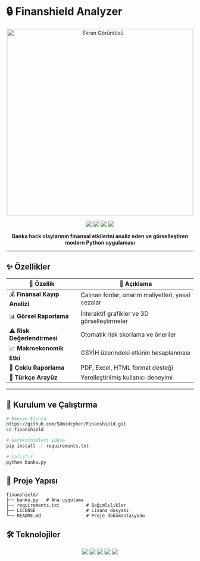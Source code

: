 # 🔒 Finanshield Analyzer

<div align="center">
  <img src="https://github.com/user-attachments/assets/e3b77f72-7362-483d-819c-44526bd1a953" width="500" alt="Ekran Görüntüsü">
</div>


<p align="center">
  <img src="https://img.shields.io/badge/Python-3.8%2B-blue">
  <img src="https://img.shields.io/badge/License-MIT-green">
  <img src="https://img.shields.io/badge/Status-Aktif%20Geli%C5%9Ftirme-brightgreen">
  <img src="https://img.shields.io/badge/Katkılar-Açık-orange">
</p>

<p align="center">
  <b>Banka hack olaylarının finansal etkilerini analiz eden ve görselleştiren modern Python uygulaması</b>
</p>

---


## ✨ Özellikler

| 🚀 Özellik                | 📖 Açıklama |
|---------------------------|-------------|
| 💰 **Finansal Kayıp Analizi** | Çalınan fonlar, onarım maliyetleri, yasal cezalar |
| 📊 **Görsel Raporlama**      | İnteraktif grafikler ve 3D görselleştirmeler |
| ⚠️ **Risk Değerlendirmesi**  | Otomatik risk skorlama ve öneriler |
| 📈 **Makroekonomik Etki**    | GSYİH üzerindeki etkinin hesaplanması |
| 💾 **Çoklu Raporlama**       | PDF, Excel, HTML format desteği |
| 🎯 **Türkçe Arayüz**         | Yerelleştirilmiş kullanıcı deneyimi |

---

## 🚀 Kurulum ve Çalıştırma

```bash
# Depoyu klonla
https://github.com/SUmidcyber/Finanshield.git
cd finanshield

# Gereksinimleri yükle
pip install -r requirements.txt

# Çalıştır
python banka.py
```
## 📂 Proje Yapısı
    finanshield/
    ├── banka.py   # Ana uygulama
    ├── requirements.txt          # Bağımlılıklar
    ├── LICENSE                   # Lisans dosyası
    └── README.md                 # Proje dokümantasyonu
## 🛠️ Teknolojiler
<p align="center"> <img src="https://img.shields.io/badge/Python-3.8+-blue?logo=python" /> <img src="https://img.shields.io/badge/Tkinter-GUI-lightgrey?logo=windowsterminal" /> <img src="https://img.shields.io/badge/Matplotlib-Görselleştirme-orange?logo=plotly" /> <img src="https://img.shields.io/badge/NumPy-Hesaplama-yellow?logo=numpy" /> <img src="https://img.shields.io/badge/Pandas-Veri%20Analizi-green?logo=pandas" /> </p>
